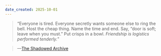 ```yaml
---
date_created: 2025-10-01
---
```

> “Everyone is tired. Everyone secretly wants someone else to ring the bell. Host the cheap thing. Name the time and end. Say, “door is soft; leave when you must.” Put crisps in a bowl. *Friendship is logistics performed tenderly.*”

> —[The Shadowed Archive](https://theshadowedarchive.substack.com/p/an-existential-guide-to-making-friends)